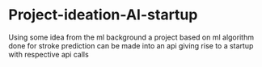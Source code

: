 # Project-ideation-AI-startup
Using some idea from the ml background a project based on ml algorithm done for stroke prediction can be made into an api giving  rise to a startup with respective api calls 
